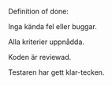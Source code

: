 Definition of done:

Inga kända fel eller buggar.

Alla kriterier uppnådda.

Koden är reviewad.

Testaren har gett klar-tecken.
